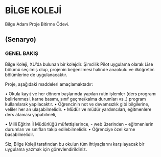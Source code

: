 # BİLGE KOLEJİ
Bilge Adam Proje Bitirme Ödevi.

## (Senaryo)

### GENEL BAKIŞ

Bilge Koleji, XU’da bulunan bir kolejdir. Şimdilik Pilot uygulama olarak Lise bölümü seçilmiş olup, projenin beğenilmesi halinde anaokulu ve ilköğretim bölümlerine de uygulanacaktır.

Proje, aşağıdaki maddeleri amaçlamaktadır:

•	Okula kayıt ve her dönem başlarında yapılan rutin işlemler (ders programı belirlenmesi, karne basımı, sınıf geçme/kalma durumları vs..) program kullanılarak yapılacaktır. 
•	Öğrencinin not ve devamsızlık gibi bilgilerine, veliler her an ulaşabilmelidir.
•	Müdür ve müdür yardımcıları, eğitmenlere ders ataması yapabilmeli, 

•	Milli Eğitim İl Müdürlüğü müfettişlerince, - web üzerinden – eğitmenlerin durumları ve sınıfları takip edilebilmelidir. 
•	Öğrenciye özel karne basabilmelidir.


Siz, Bilge Koleji tarafından bu okulun tüm ihtiyaçlarını karşılayacak bir uygulama yazmak için görevlendirildiniz.


